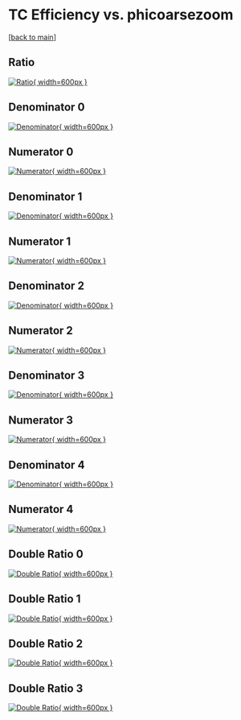# TC Efficiency vs. phicoarsezoom

[[back to main](./)]



## Ratio

[![Ratio](../mtv/var/TC_vtr_11_1_eff_phicoarsezoom.png){ width=600px }](../mtv/var/TC_vtr_11_1_eff_phicoarsezoom.pdf)

## Denominator 0

[![Denominator](../mtv/den/TC_vtr_11_1_eff_phicoarsezoom_den0.png){ width=600px }](../mtv/den/TC_vtr_11_1_eff_phicoarsezoom_den0.pdf)

## Numerator 0

[![Numerator](../mtv/num/TC_vtr_11_1_eff_phicoarsezoom_num0.png){ width=600px }](../mtv/num/TC_vtr_11_1_eff_phicoarsezoom_num0.pdf)

## Denominator 1

[![Denominator](../mtv/den/TC_vtr_11_1_eff_phicoarsezoom_den1.png){ width=600px }](../mtv/den/TC_vtr_11_1_eff_phicoarsezoom_den1.pdf)

## Numerator 1

[![Numerator](../mtv/num/TC_vtr_11_1_eff_phicoarsezoom_num1.png){ width=600px }](../mtv/num/TC_vtr_11_1_eff_phicoarsezoom_num1.pdf)

## Denominator 2

[![Denominator](../mtv/den/TC_vtr_11_1_eff_phicoarsezoom_den2.png){ width=600px }](../mtv/den/TC_vtr_11_1_eff_phicoarsezoom_den2.pdf)

## Numerator 2

[![Numerator](../mtv/num/TC_vtr_11_1_eff_phicoarsezoom_num2.png){ width=600px }](../mtv/num/TC_vtr_11_1_eff_phicoarsezoom_num2.pdf)

## Denominator 3

[![Denominator](../mtv/den/TC_vtr_11_1_eff_phicoarsezoom_den3.png){ width=600px }](../mtv/den/TC_vtr_11_1_eff_phicoarsezoom_den3.pdf)

## Numerator 3

[![Numerator](../mtv/num/TC_vtr_11_1_eff_phicoarsezoom_num3.png){ width=600px }](../mtv/num/TC_vtr_11_1_eff_phicoarsezoom_num3.pdf)

## Denominator 4

[![Denominator](../mtv/den/TC_vtr_11_1_eff_phicoarsezoom_den4.png){ width=600px }](../mtv/den/TC_vtr_11_1_eff_phicoarsezoom_den4.pdf)

## Numerator 4

[![Numerator](../mtv/num/TC_vtr_11_1_eff_phicoarsezoom_num4.png){ width=600px }](../mtv/num/TC_vtr_11_1_eff_phicoarsezoom_num4.pdf)

## Double Ratio 0

[![Double Ratio](../mtv/ratio/TC_vtr_11_1_eff_phicoarsezoom_ratio0.png){ width=600px }](../mtv/ratio/TC_vtr_11_1_eff_phicoarsezoom_ratio0.pdf)

## Double Ratio 1

[![Double Ratio](../mtv/ratio/TC_vtr_11_1_eff_phicoarsezoom_ratio1.png){ width=600px }](../mtv/ratio/TC_vtr_11_1_eff_phicoarsezoom_ratio1.pdf)

## Double Ratio 2

[![Double Ratio](../mtv/ratio/TC_vtr_11_1_eff_phicoarsezoom_ratio2.png){ width=600px }](../mtv/ratio/TC_vtr_11_1_eff_phicoarsezoom_ratio2.pdf)

## Double Ratio 3

[![Double Ratio](../mtv/ratio/TC_vtr_11_1_eff_phicoarsezoom_ratio3.png){ width=600px }](../mtv/ratio/TC_vtr_11_1_eff_phicoarsezoom_ratio3.pdf)


